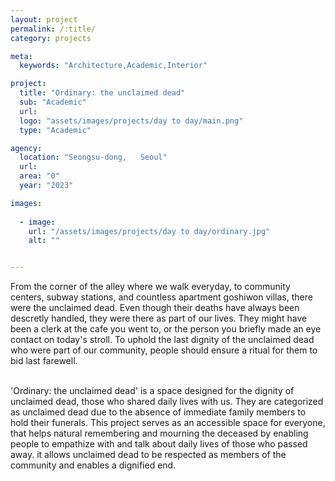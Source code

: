 ```yaml
---
layout: project
permalink: /:title/
category: projects

meta:
  keywords: "Architecture,Academic,Interior"

project:
  title: "Ordinary: the unclaimed dead"
  sub: "Academic"
  url: 
  logo: "assets/images/projects/day to day/main.png"
  type: "Academic"

agency:
  location: "Seongsu-dong,   Seoul"
  url: 
  area: "0"
  year: "2023"

images:
  
  - image:
    url: "/assets/images/projects/day to day/ordinary.jpg"
    alt: ""


---
```

<p>From the corner of the alley where we walk everyday, to community centers, subway stations, and countless apartment goshiwon villas, there were the unclaimed dead. Even though their deaths have always been descretly handled, they were there as part of our lives. They might have been a clerk at the cafe you went to, or the person you briefly made an eye contact on today's stroll. To uphold the last dignity of the unclaimed dead who were part of our community, people should ensure a ritual for them to bid last farewell.</p>
<br>'Ordinary: the unclaimed dead' is a space designed for the dignity of unclaimed dead, those who shared daily lives with us. They are categorized as unclaimed dead due to the absence of immediate family members to hold their funerals. This project serves as an accessible space for everyone, that helps natural remembering and mourning the deceased by enabling people to empathize with and talk about daily lives of those who passed away. it allows unclaimed dead to be respected as members of the community and enables a dignified end. 
<br>
<br>
<br>
<br>
<br>
<br>
